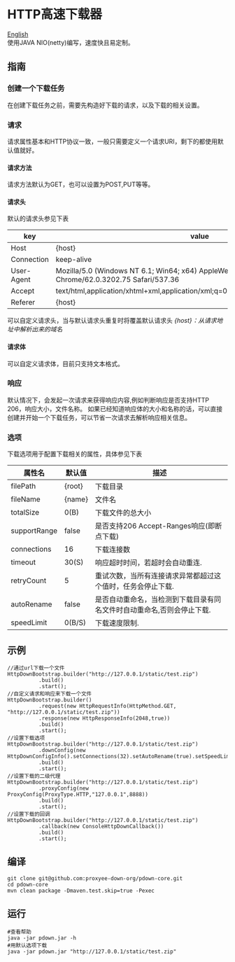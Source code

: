# HTTP高速下载器
[English](https://github.com/proxyee-down-org/pdown-core/blob/master/README.md)  
使用JAVA NIO(netty)编写，速度快且易定制。 
## 指南
### 创建一个下载任务  
在创建下载任务之前，需要先构造好下载的请求，以及下载的相关设置。
### 请求  
请求属性基本和HTTP协议一致，一般只需要定义一个请求URI，剩下的都使用默认值就好。
#### 请求方法
请求方法默认为GET，也可以设置为POST,PUT等等。
#### 请求头
默认的请求头参见下表
  
key | value
---|---
Host | {host}
Connection | keep-alive
User-Agent | Mozilla/5.0 (Windows NT 6.1; Win64; x64) AppleWebKit/537.36 (KHTML, like Gecko) Chrome/62.0.3202.75 Safari/537.36
Accept | text/html,application/xhtml+xml,application/xml;q=0.9,image/webp,image/apng,*/*;q=0.8
Referer | {host}

可以自定义请求头，当与默认请求头重复时将覆盖默认请求头 
*{host}：从请求地址中解析出来的域名*
#### 请求体
可以自定义请求体，目前只支持文本格式。
### 响应
默认情况下，会发起一次请求来获得响应内容,例如判断响应是否支持HTTP 206，响应大小，文件名称。
如果已经知道响应体的大小和名称的话，可以直接创建并开始一个下载任务，可以节省一次请求去解析响应相关信息。
### 选项
下载选项用于配置下载相关的属性，具体参见下表

属性名 | 默认值 | 描述 
---|---|---
filePath | {root} | 下载目录
fileName | {name} | 文件名
totalSize | 0(B) | 下载文件的总大小
supportRange | false | 是否支持206 Accept-Ranges响应(即断点下载)
connections | 16 | 下载连接数
timeout | 30(S) | 响应超时时间，若超时会自动重连.
retryCount | 5 | 重试次数，当所有连接请求异常都超过这个值时，任务会停止下载.
autoRename | false | 是否自动重命名，当检测到下载目录有同名文件时自动重命名,否则会停止下载.
speedLimit | 0(B/S) | 下载速度限制.

## 示例
```
//通过url下载一个文件
HttpDownBootstrap.builder("http://127.0.0.1/static/test.zip")
          .build()
          .start();
//自定义请求和响应来下载一个文件
HttpDownBootstrap.builder()
          .request(new HttpRequestInfo(HttpMethod.GET, "http://127.0.0.1/static/test.zip"))
          .response(new HttpResponseInfo(2048,true))
          .build()
          .start();
//设置下载选项
HttpDownBootstrap.builder("http://127.0.0.1/static/test.zip")
          .downConfig(new HttpDownConfigInfo().setConnections(32).setAutoRename(true).setSpeedLimit(1024*1024*5L))
          .build()
          .start();
//设置下载的二级代理
HttpDownBootstrap.builder("http://127.0.0.1/static/test.zip")
          .proxyConfig(new ProxyConfig(ProxyType.HTTP,"127.0.0.1",8888))
          .build()
          .start();
//设置下载的回调
HttpDownBootstrap.builder("http://127.0.0.1/static/test.zip")
          .callback(new ConsoleHttpDownCallback())
          .build()
          .start();
```
## 编译
```
git clone git@github.com:proxyee-down-org/pdown-core.git
cd pdown-core
mvn clean package -Dmaven.test.skip=true -Pexec
```
## 运行
```
#查看帮助
java -jar pdown.jar -h
#用默认选项下载
java -jar pdown.jar "http://127.0.0.1/static/test.zip"
```

